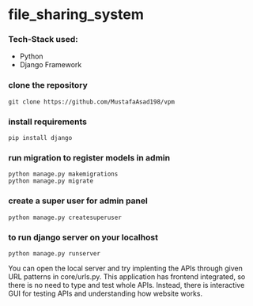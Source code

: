 # file_sharing_system

### Tech-Stack used:
* Python
* Django Framework

### clone the repository

```
git clone https://github.com/MustafaAsad198/vpm
```

### install requirements

```
pip install django
```

### run migration to register models in admin
```
python manage.py makemigrations
python manage.py migrate
```

### create a super user for admin panel
```
python manage.py createsuperuser
```

### to run django server on your localhost
```
python manage.py runserver
```

You can open the local server and try implenting the APIs through given URL patterns in core/urls.py.
This application has frontend integrated, so there is no need to type and test whole APIs. Instead, there is interactive GUI for testing APIs and understanding how website works.
